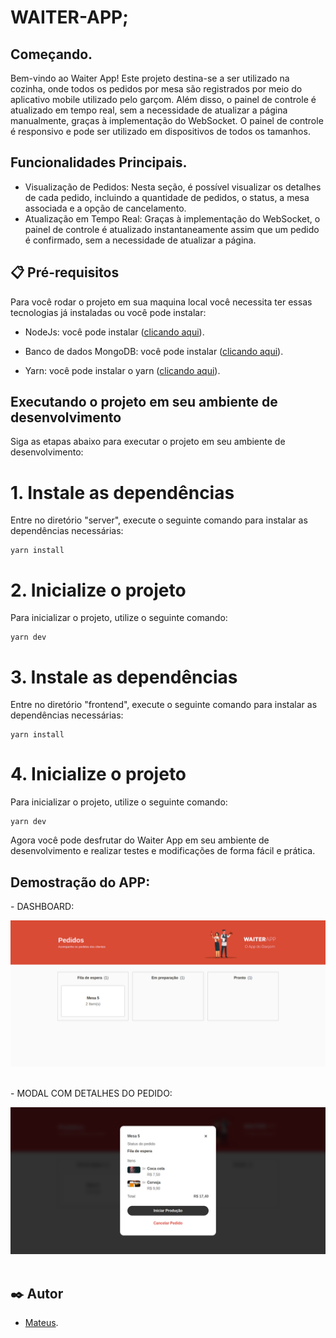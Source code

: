 # WAITER-APP;

## Começando.

Bem-vindo ao Waiter App! Este projeto destina-se a ser utilizado na cozinha, onde todos os pedidos por mesa são registrados por meio do aplicativo mobile utilizado pelo garçom. Além disso, o painel de controle é atualizado em tempo real, sem a necessidade de atualizar a página manualmente, graças à implementação do WebSocket. O painel de controle é responsivo e pode ser utilizado em dispositivos de todos os tamanhos.

## Funcionalidades Principais.

- Visualização de Pedidos: Nesta seção, é possível visualizar os detalhes de cada pedido, incluindo a quantidade de pedidos, o status, a mesa associada e a opção de cancelamento.
- Atualização em Tempo Real: Graças à implementação do WebSocket, o painel de controle é atualizado instantaneamente assim que um pedido é confirmado, sem a necessidade de atualizar a página.

## 📋 Pré-requisitos

Para você rodar o projeto em sua maquina local você necessita ter essas tecnologias já instaladas ou você pode instalar:

- NodeJs: você pode instalar ([clicando aqui](https://nodejs.org/en/download/)).

- Banco de dados MongoDB: você pode instalar ([clicando aqui](https://www.mongodb.com/docs/manual/installation/)).

- Yarn: você pode instalar o yarn ([clicando aqui](https://classic.yarnpkg.com/lang/en/docs/install/#debian-stable)).

## Executando o projeto em seu ambiente de desenvolvimento

Siga as etapas abaixo para executar o projeto em seu ambiente de desenvolvimento:

# 1. Instale as dependências

Entre no diretório "server", execute o seguinte comando para instalar as dependências necessárias:

```
yarn install
```

# 2. Inicialize o projeto

Para inicializar o projeto, utilize o seguinte comando:

```
yarn dev
```

# 3. Instale as dependências

Entre no diretório "frontend", execute o seguinte comando para instalar as dependências necessárias:

```
yarn install
```

# 4. Inicialize o projeto

Para inicializar o projeto, utilize o seguinte comando:

```
yarn dev
```

Agora você pode desfrutar do Waiter App em seu ambiente de desenvolvimento e realizar testes e modificações de forma fácil e prática.

## Demostração do APP:

<p>- DASHBOARD:<p>

<img aling="center" src="./public/dashboard.png" alt="image da dashboard.">
<br><br>

<p>- MODAL COM DETALHES DO PEDIDO:<p>

<img aling="center" src="./public/modalWithOrderDetails.png" alt="image do modal com detalhes do pedido.">
<br><br>

## ✒️ Autor

- [Mateus](https://github.com/mateusfelixdias).
